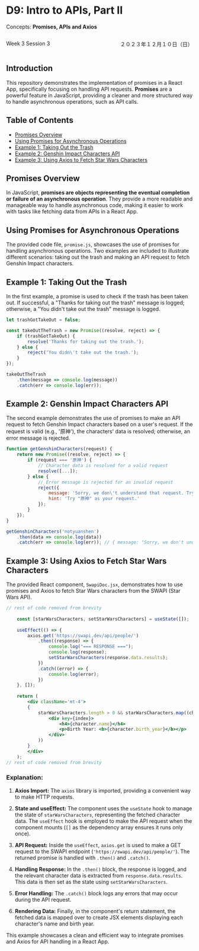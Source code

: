 # D9: Intro to APIs, Part II

Concepts: **Promises, APIs and Axios**

<div style="display: flex; justify-content: space-between;">
    <p>Week 3 Session 3</p>
    <p>２０２３年１２月１０日（日）</p>
</div>

## Introduction
This repository demonstrates the implementation of promises in a React App, specifically focusing on handling API requests. **Promises** are a powerful feature in JavaScript, providing a cleaner and more structured way to handle asynchronous operations, such as API calls.


## Table of Contents
- [Promises Overview](#promises-overview)
- [Using Promises for Asynchronous Operations](#using-promises-for-asynchronous-operations)
- [Example 1: Taking Out the Trash](#example-1-taking-out-the-trash)
- [Example 2: Genshin Impact Characters API](#example-2-genshin-impact-characters-api)
- [Example 3: Using Axios to Fetch Star Wars Characters](#example-3-using-axios-to-fetch-star-wars-characters)


## Promises Overview
In JavaScript, **promises are objects representing the eventual completion or failure of an asynchronous operation**. They provide a more readable and manageable way to handle asynchronous code, making it easier to work with tasks like fetching data from APIs in a React App.

## Using Promises for Asynchronous Operations
The provided code file, `promise.js`, showcases the use of promises for handling asynchronous operations. Two examples are included to illustrate different scenarios: taking out the trash and making an API request to fetch Genshin Impact characters.

## Example 1: Taking Out the Trash
In the first example, a promise is used to check if the trash has been taken out. If successful, a "Thanks for taking out the trash" message is logged; otherwise, a "You didn't take out the trash" message is logged.

```javascript
let trashGotTakeOut = false;

const takeOutTheTrash = new Promise((resolve, reject) => {
    if (trashGotTakeOut) {
        resolve('Thanks for taking out the trash.');
    } else {
        reject('You didn\'t take out the trash.');
    }
});

takeOutTheTrash
    .then(message => console.log(message))
    .catch(err => console.log(err));
```

## Example 2: Genshin Impact Characters API
The second example demonstrates the use of promises to make an API request to fetch Genshin Impact characters based on a user's request. If the request is valid (e.g., '原神'), the characters' data is resolved; otherwise, an error message is rejected.

```javascript
function getGenshinCharacters(request) {
    return new Promise((resolve, reject) => {
        if (request === '原神') {
            // Character data is resolved for a valid request
            resolve([...]);
        } else {
            // Error message is rejected for an invalid request
            reject({
                message: 'Sorry, we don\'t understand that request. Try again.',
                hint: 'Try "原神" as your request.'
            });
        }
    });
}

getGenshinCharacters('notyuanshen')
    .then(data => console.log(data))
    .catch(err => console.log(err)); // { message: "Sorry, we don't understand that request. Try again.", hint: 'Try "原神" as your request.' }
```


## Example 3: Using Axios to Fetch Star Wars Characters
The provided React component, `SwapiDoc.jsx`, demonstrates how to use promises and Axios to fetch Star Wars characters from the SWAPI (Star Wars API).

```jsx
// rest of code removed from brevity
    
    const [starWarsCharacters, setStarWarsCharacters] = useState([]);
    
    useEffect(() => {
        axios.get('https://swapi.dev/api/people/')
            .then((response) => {
                console.log("=== RESPONSE ===");
                console.log(response);
                setStarWarsCharacters(response.data.results);
            })
            .catch((error) => {
                console.log(error);
            })
    }, []);
    
    return (
        <div className='mt-4'>
        {
            starWarsCharacters.length > 0 && starWarsCharacters.map((character, index) => (
                <div key={index}>
                    <h4>{character.name}</h4>
                    <p>Birth Year: <b>{character.birth_year}</b></p>
                </div>
            ))
        }
        </div>
    );
// rest of code removed from brevity
```

### Explanation:
1. **Axios Import:**
   The `axios` library is imported, providing a convenient way to make HTTP requests.

2. **State and useEffect:**
   The component uses the `useState` hook to manage the state of `starWarsCharacters`, representing the fetched character data. The `useEffect` hook is employed to make the API request when the component mounts (`[]` as the dependency array ensures it runs only once).

3. **API Request:**
   Inside the `useEffect`, `axios.get` is used to make a GET request to the SWAPI endpoint (`'https://swapi.dev/api/people/'`). The returned promise is handled with `.then()` and `.catch()`.

4. **Handling Response:**
   In the `.then()` block, the response is logged, and the relevant character data is extracted from `response.data.results`. This data is then set as the state using `setStarWarsCharacters`.

5. **Error Handling:**
   The `.catch()` block logs any errors that may occur during the API request.

6. **Rendering Data:**
   Finally, in the component's return statement, the fetched data is mapped over to create JSX elements displaying each character's name and birth year.

This example showcases a clean and efficient way to integrate promises and Axios for API handling in a React App.
